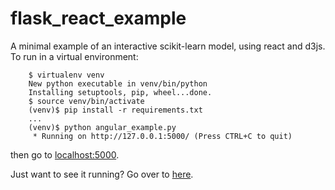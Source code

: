flask_react_example
=====================

A minimal example of an interactive scikit-learn model, using react and d3js.  To run in a 
virtual environment:

```
	$ virtualenv venv
	New python executable in venv/bin/python
	Installing setuptools, pip, wheel...done.
	$ source venv/bin/activate
	(venv)$ pip install -r requirements.txt 
	...
	(venv)$ python angular_example.py 
	 * Running on http://127.0.0.1:5000/ (Press CTRL+C to quit)
```
then go to [localhost:5000](http://localhost:5001/).  

Just want to see it running?  Go over to [here](http://reactdemo.colindcarroll.com/).
